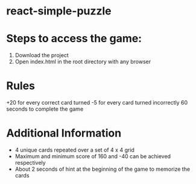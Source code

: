 # react-simple-puzzle

 Steps to access the game:
 ========================
 1. Download the project
 2. Open index.html in the root directory with any browser
 
 Rules
 =====
 +20 for every correct card turned
 -5 for every card turned incorrectly
 60 seconds to complete the game
 
 Additional Information
 ======================
 - 4 unique cards repeated over a set of 4 x 4 grid
 - Maximum and minimum score of 160 and -40 can be achieved respectively
 - About 2 seconds of hint at the beginning of the game to memorize the cards
